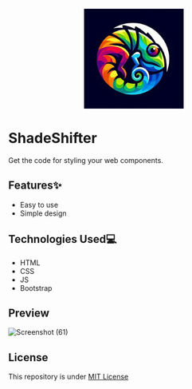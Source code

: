 <p align="center">
  <img height="200" width="200" src="logo.jpg">
</p>

# ShadeShifter
Get the code for styling your web components.

## Features✨
- Easy to use
- Simple design

## Technologies Used💻
- HTML
- CSS
- JS
- Bootstrap

## Preview
![Screenshot (61)](https://github.com/Harshit2012/ShadeShifter/assets/105143145/dae19291-1113-46c6-9f2f-dc79525a9a2a)

## License
This repository is under [MIT License]()
